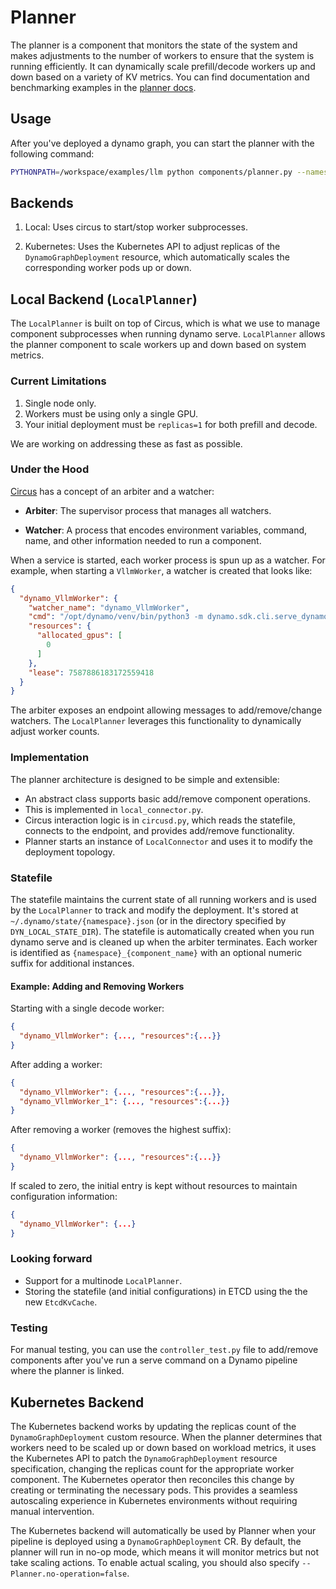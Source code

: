 <!--
SPDX-FileCopyrightText: Copyright (c) 2024-2025 NVIDIA CORPORATION & AFFILIATES. All rights reserved.
SPDX-License-Identifier: Apache-2.0

Licensed under the Apache License, Version 2.0 (the "License");
you may not use this file except in compliance with the License.
You may obtain a copy of the License at

https://www.apache.org/licenses/LICENSE-2.0

Unless required by applicable law or agreed to in writing, software
distributed under the License is distributed on an "AS IS" BASIS,
WITHOUT WARRANTIES OR CONDITIONS OF ANY KIND, either express or implied.
See the License for the specific language governing permissions and
limitations under the License.
-->

# Planner

The planner is a component that monitors the state of the system and makes adjustments to the number of workers to ensure that the system is running efficiently.
It can dynamically scale prefill/decode workers up and down based on a variety of KV metrics.
You can find documentation and benchmarking examples in the [planner docs](../guides/planner.md).

## Usage

After you've deployed a dynamo graph, you can start the planner with the following command:

```bash
PYTHONPATH=/workspace/examples/llm python components/planner.py --namespace <namespace>
```

## Backends

1. Local:
   Uses circus to start/stop worker subprocesses.

2. Kubernetes:
   Uses the Kubernetes API to adjust replicas of the `DynamoGraphDeployment` resource, which automatically scales the corresponding worker pods up or down.

## Local Backend (`LocalPlanner`)

The `LocalPlanner` is built on top of Circus, which is what we use to manage component subprocesses when running dynamo serve.
`LocalPlanner` allows the planner component to scale workers up and down based on system metrics.

### Current Limitations

1. Single node only.
2. Workers must be using only a single GPU.
3. Your initial deployment must be `replicas=1` for both prefill and decode.

We are working on addressing these as fast as possible.

### Under the Hood

[Circus](https://circus.readthedocs.io/en/latest/) has a concept of an arbiter and a watcher:

- **Arbiter**:
    The supervisor process that manages all watchers.

- **Watcher**:
    A process that encodes environment variables, command, name, and other information needed to run a component.

When a service is started, each worker process is spun up as a watcher.
For example, when starting a `VllmWorker`, a watcher is created that looks like:

```json
{
  "dynamo_VllmWorker": {
    "watcher_name": "dynamo_VllmWorker",
    "cmd": "/opt/dynamo/venv/bin/python3 -m dynamo.sdk.cli.serve_dynamo graphs.agg_router:Frontend --service-name VllmWorker --worker-id $(CIRCUS.WID) --worker-env [{\"CUDA_VISIBLE_DEVICES\": \"0\"}]",
    "resources": {
      "allocated_gpus": [
        0
      ]
    },
    "lease": 7587886183172559418
  }
}
```

The arbiter exposes an endpoint allowing messages to add/remove/change watchers.
The `LocalPlanner` leverages this functionality to dynamically adjust worker counts.

### Implementation

The planner architecture is designed to be simple and extensible:
- An abstract class supports basic add/remove component operations.
- This is implemented in `local_connector.py`.
- Circus interaction logic is in `circusd.py`, which reads the statefile, connects to the endpoint, and provides add/remove functionality.
- Planner starts an instance of `LocalConnector` and uses it to modify the deployment topology.

### Statefile

The statefile maintains the current state of all running workers and is used by the `LocalPlanner` to track and modify the deployment.
It's stored at `~/.dynamo/state/{namespace}.json` (or in the directory specified by `DYN_LOCAL_STATE_DIR`).
The statefile is automatically created when you run dynamo serve and is cleaned up when the arbiter terminates.
Each worker is identified as `{namespace}_{component_name}` with an optional numeric suffix for additional instances.

#### Example: Adding and Removing Workers

Starting with a single decode worker:

```json
{
  "dynamo_VllmWorker": {..., "resources":{...}}
}
```

After adding a worker:

```json
{
  "dynamo_VllmWorker": {..., "resources":{...}},
  "dynamo_VllmWorker_1": {..., "resources":{...}}
}
```

After removing a worker (removes the highest suffix):

```json
{
  "dynamo_VllmWorker": {..., "resources":{...}}
}
```

If scaled to zero, the initial entry is kept without resources to maintain configuration information:

```json
{
  "dynamo_VllmWorker": {...}
}
```

### Looking forward

- Support for a multinode `LocalPlanner`.
- Storing the statefile (and initial configurations) in ETCD using the the new `EtcdKvCache`.

### Testing

For manual testing, you can use the `controller_test.py` file to add/remove components after you've run a serve command on a Dynamo pipeline where the planner is linked.

## Kubernetes Backend

The Kubernetes backend works by updating the replicas count of the `DynamoGraphDeployment` custom resource.
When the planner determines that workers need to be scaled up or down based on workload metrics, it uses the Kubernetes API to patch the `DynamoGraphDeployment` resource specification, changing the replicas count for the appropriate worker component.
The Kubernetes operator then reconciles this change by creating or terminating the necessary pods.
This provides a seamless autoscaling experience in Kubernetes environments without requiring manual intervention.

The Kubernetes backend will automatically be used by Planner when your pipeline is deployed using a `DynamoGraphDeployment` CR.
By default, the planner will run in no-op mode, which means it will monitor metrics but not take scaling actions.
To enable actual scaling, you should also specify `--Planner.no-operation=false`.
